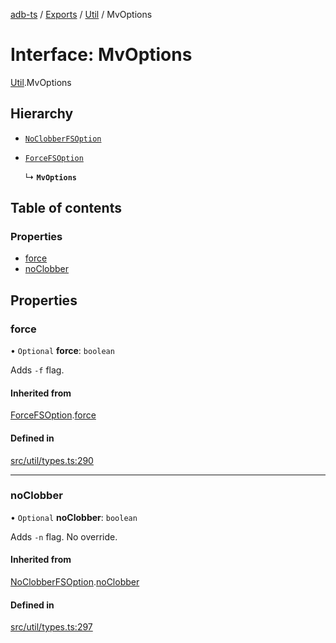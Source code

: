[adb-ts](../README.md) / [Exports](../modules.md) / [Util](../modules/Util.md) / MvOptions

# Interface: MvOptions

[Util](../modules/Util.md).MvOptions

## Hierarchy

- [`NoClobberFSOption`](Util.NoClobberFSOption.md)

- [`ForceFSOption`](Util.ForceFSOption.md)

  ↳ **`MvOptions`**

## Table of contents

### Properties

- [force](Util.MvOptions.md#force)
- [noClobber](Util.MvOptions.md#noclobber)

## Properties

### force

• `Optional` **force**: `boolean`

Adds `-f` flag.

#### Inherited from

[ForceFSOption](Util.ForceFSOption.md).[force](Util.ForceFSOption.md#force)

#### Defined in

[src/util/types.ts:290](https://github.com/Maaaartin/adb-ts/blob/5393493/src/util/types.ts#L290)

___

### noClobber

• `Optional` **noClobber**: `boolean`

Adds `-n` flag.
No override.

#### Inherited from

[NoClobberFSOption](Util.NoClobberFSOption.md).[noClobber](Util.NoClobberFSOption.md#noclobber)

#### Defined in

[src/util/types.ts:297](https://github.com/Maaaartin/adb-ts/blob/5393493/src/util/types.ts#L297)

